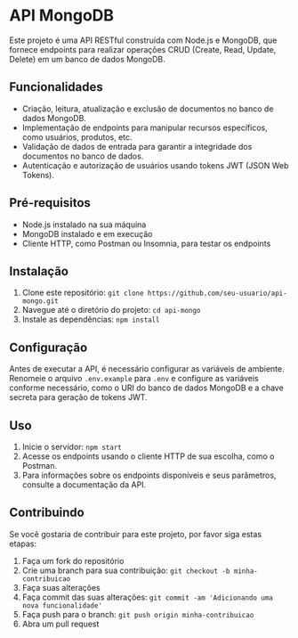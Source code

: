 # API MongoDB

Este projeto é uma API RESTful construída com Node.js e MongoDB, que fornece endpoints para realizar operações CRUD (Create, Read, Update, Delete) em um banco de dados MongoDB.

## Funcionalidades

- Criação, leitura, atualização e exclusão de documentos no banco de dados MongoDB.
- Implementação de endpoints para manipular recursos específicos, como usuários, produtos, etc.
- Validação de dados de entrada para garantir a integridade dos documentos no banco de dados.
- Autenticação e autorização de usuários usando tokens JWT (JSON Web Tokens).

## Pré-requisitos

- Node.js instalado na sua máquina
- MongoDB instalado e em execução
- Cliente HTTP, como Postman ou Insomnia, para testar os endpoints

## Instalação

1. Clone este repositório: `git clone https://github.com/seu-usuario/api-mongo.git`
2. Navegue até o diretório do projeto: `cd api-mongo`
3. Instale as dependências: `npm install`

## Configuração

Antes de executar a API, é necessário configurar as variáveis de ambiente. Renomeie o arquivo `.env.example` para `.env` e configure as variáveis conforme necessário, como o URI do banco de dados MongoDB e a chave secreta para geração de tokens JWT.

## Uso

1. Inicie o servidor: `npm start`
2. Acesse os endpoints usando o cliente HTTP de sua escolha, como o Postman.
3. Para informações sobre os endpoints disponíveis e seus parâmetros, consulte a documentação da API.

## Contribuindo

Se você gostaria de contribuir para este projeto, por favor siga estas etapas:

1. Faça um fork do repositório
2. Crie uma branch para sua contribuição: `git checkout -b minha-contribuicao`
3. Faça suas alterações
4. Faça commit das suas alterações: `git commit -am 'Adicionando uma nova funcionalidade'`
5. Faça push para o branch: `git push origin minha-contribuicao`
6. Abra um pull request
